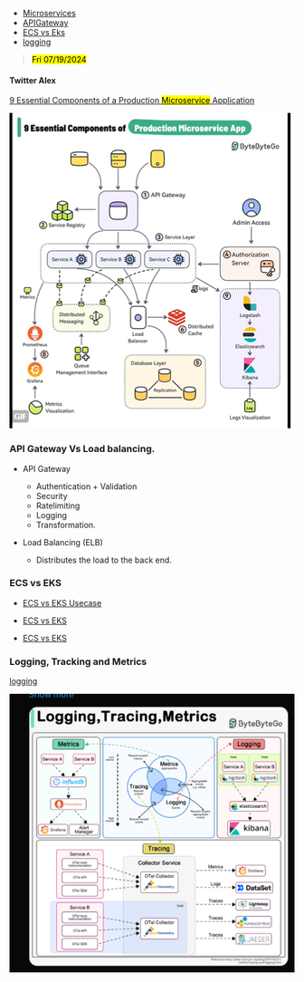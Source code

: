 - [Microservices](#twitter-alex)
- [APIGateway](#api-gateway-vs-load-balancing)
- [ECS vs Eks](#ecs-vs-eks)
- [logging](#logging-tracking-and-metrics)

> <mark>Fri 07/19/2024
#### Twitter Alex  
[9 Essential Components of a Production <mark>Microservice</mark> Application](https://x.com/i/status/1813581409463988469)

![alt text](image.png)

### API Gateway Vs Load balancing.  
* API Gateway  
  * Authentication + Validation
  * Security 
  * Ratelimiting
  * Logging 
  * Transformation.

* Load Balancing (ELB)
    * Distributes the load to the back end.

### ECS vs EKS

- [ECS vs EKS Usecase](https://www.nops.io/blog/aws-eks-vs-ecs-the-ultimate-guide/#:~:text=ecs%20vs%20eks%20use%20cases)

- [ECS vs EKS](https://www.nops.io/blog/aws-eks-vs-ecs-the-ultimate-guide/#:~:text=potentially%20lower%20with%20fargate%2C%20depending%20on%20usage%20patterns)  

- [ECS vs EKS](https://www.eginnovations.com/blog/top-10-aws-services-explained-with-use-cases/#5_AWS_ECS_-_Elastic_Container_Service:~:text=with%20amazon%20ecs%2C%20you%20don%E2%80%99t%20have%20to%20operate%20your%20own%20cluster%20management%20and%20configuration%20management%20systems)


### Logging, Tracking and Metrics 
[logging](https://x.com/sahnlam/status/1811282066161684623)  

![alt text](image-1.png)
    
